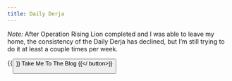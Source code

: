 ```yaml
---
title: Daily Derja
---
```


_Note:_ After Operation Rising Lion completed and I was able to leave my home, the consistency of the Daily Derja has declined, but I’m still trying to do it at least a couple times per week.

{{<button href="blog">}}
Take Me To The Blog
{{</ button>}}
